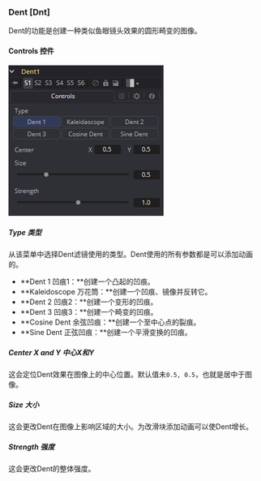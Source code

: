 ### Dent [Dnt]

Dent的功能是创建一种类似鱼眼镜头效果的圆形畸变的图像。

#### Controls 控件

![Dnt_Controls](images/Dnt_Controls.png)

##### Type 类型

从该菜单中选择Dent滤镜使用的类型。Dent使用的所有参数都是可以添加动画的。

- **Dent 1 凹痕1：**创建一个凸起的凹痕。
- **Kaleidoscope 万花筒：**创建一个凹痕、镜像并反转它。
- **Dent 2 凹痕2：**创建一个变形的凹痕。
- **Dent 3 凹痕3：**创建一个畸变的凹痕。
- **Cosine Dent 余弦凹痕：**创建一个至中心点的裂痕。
- **Sine Dent 正弦凹痕：**创建一个平滑变换的凹痕。

##### Center X and Y 中心X和Y

这会定位Dent效果在图像上的中心位置。默认值未`0.5, 0.5`，也就是居中于图像。

##### Size 大小

这会更改Dent在图像上影响区域的大小。为改滑块添加动画可以使Dent增长。

##### Strength 强度

这会更改Dent的整体强度。

